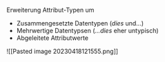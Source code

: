 Erweiterung Attribut-Typen um
- Zusammengesetzte Datentypen (_dies_ und...)
- Mehrwertige Datentypsen (_...dies_ eher untypisch)
- Abgeleitete Attributwerte

![[Pasted image 20230418121555.png]]

